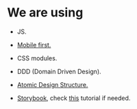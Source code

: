 # We are using

- JS.

- [Mobile first.](https://medium.com/@Vincentxia77/what-is-mobile-first-design-why-its-important-how-to-make-it-7d3cf2e29d00)

- CSS modules.

- DDD (Domain Driven Design).

- [Atomic Design Structure.](https://atomicdesign.bradfrost.com/chapter-2/)

- [Storybook](https://storybook.js.org/docs/react/get-started/install/), check [this](https://www.youtube.com/watch?v=CuGZgYo6-XY) tutorial if needed.
